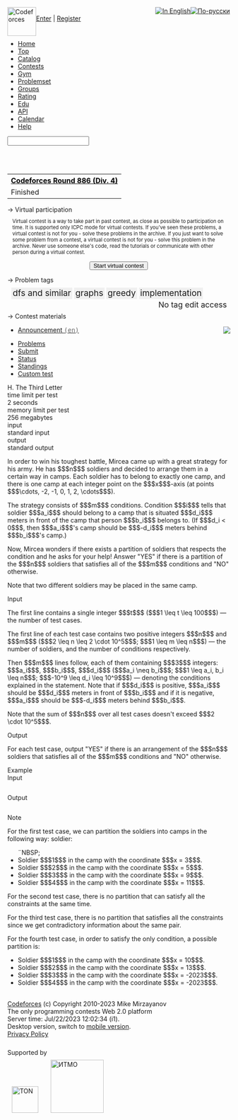 <meta http-equiv="content-type" content="text/html; charset=UTF-8">

<meta name="X-Csrf-Token" content="e693a907ece8a5f3d724691285a3788b">

<meta id="viewport" name="viewport" content="width=device-width, initial-scale=0.01">

<script type="text/javascript" src="//codeforces.org/s/0/js/jquery-1.8.3.js"></script>

<script type="application/javascript"> window.locale = "en"; window.standaloneContest = false; function adjustViewport() { var screenWidthPx = Math.min($(window).width(), window.screen.width); var siteWidthPx = 1100; // min width of site var ratio = Math.min(screenWidthPx / siteWidthPx, 1.0); var viewport = "width=device-width, initial-scale=" + ratio; $('#viewport').attr('content', viewport); var style = $('<style>html * { max-height: 1000000px; }</style>'); $('html > head').append(style); } if ( /Android|webOS|iPhone|iPad|iPod|BlackBerry/i.test(navigator.userAgent) ) { adjustViewport(); } /* Protection against trailing dot in domain. */ let hostLength = window.location.host.length; if (hostLength > 1 && window.location.host[hostLength - 1] === '.') { window.location = window.location.protocol + "//" + window.location.host.substring(0, hostLength - 1); } </script>

<meta http-equiv="pragma" content="no-cache">

<meta http-equiv="expires" content="-1">

<meta http-equiv="profileName" content="i1">

<meta name="google-site-verification" content="OTd2dN5x4nS4OPknPI9JFg36fKxjqY0i1PSfFPv_J90">

<meta property="fb:admins" content="100001352546622">

<meta property="og:image" content="//codeforces.org/s/0/images/codeforces-sponsored-by-ton.png">

<link rel="image_src" href="//codeforces.org/s/0/images/codeforces-sponsored-by-ton.png">

<meta property="og:title" content="Problem - 1850H - Codeforces">

<meta property="og:description" content="">

<meta property="og:site_name" content="Codeforces">

<meta name="cc" content="fdc9fcec7dbb69b7795c83e76ecc31d7cb6e1d20">

<meta name="utc_offset" content="+03:00">

<meta name="verify-reformal" content="f56f99fd7e087fb6ccb48ef2">

<title>Problem - 1850H - Codeforces</title>

<meta name="description" content="Codeforces. Programming competitions and contests, programming community">

<meta name="keywords" content="programming algorithm contest competition informatics olympiads c++ java graphs vkcup">

<meta name="robots" content="index, follow">

<link rel="stylesheet" href="//codeforces.org/s/36481/css/font-awesome.min.css" type="text/css" charset="utf-8">

<link rel="stylesheet" href="//codeforces.org/s/36481/css/line-awesome.min.css" type="text/css" charset="utf-8">

<link href="//fonts.googleapis.com/css?family=PT+Sans+Narrow:400,700&amp;subset=latin,cyrillic" rel="stylesheet" type="text/css">

<link href="//fonts.googleapis.com/css?family=Cuprum&amp;subset=latin,cyrillic" rel="stylesheet" type="text/css">

<link rel="apple-touch-icon" sizes="57x57" href="//codeforces.org/s/0/apple-icon-57x57.png">

<link rel="apple-touch-icon" sizes="60x60" href="//codeforces.org/s/0/apple-icon-60x60.png">

<link rel="apple-touch-icon" sizes="72x72" href="//codeforces.org/s/0/apple-icon-72x72.png">

<link rel="apple-touch-icon" sizes="76x76" href="//codeforces.org/s/0/apple-icon-76x76.png">

<link rel="apple-touch-icon" sizes="114x114" href="//codeforces.org/s/0/apple-icon-114x114.png">

<link rel="apple-touch-icon" sizes="120x120" href="//codeforces.org/s/0/apple-icon-120x120.png">

<link rel="apple-touch-icon" sizes="144x144" href="//codeforces.org/s/0/apple-icon-144x144.png">

<link rel="apple-touch-icon" sizes="152x152" href="//codeforces.org/s/0/apple-icon-152x152.png">

<link rel="apple-touch-icon" sizes="180x180" href="//codeforces.org/s/0/apple-icon-180x180.png">

<link rel="icon" type="image/png" sizes="192x192" href="//codeforces.org/s/0/android-icon-192x192.png">

<link rel="icon" type="image/png" sizes="32x32" href="//codeforces.org/s/0/favicon-32x32.png">

<link rel="icon" type="image/png" sizes="96x96" href="//codeforces.org/s/0/favicon-96x96.png">

<link rel="icon" type="image/png" sizes="16x16" href="//codeforces.org/s/0/favicon-16x16.png">

<link rel="manifest" href="/manifest.json">

<meta name="msapplication-TileColor" content="#ffffff">

<meta name="msapplication-TileImage" content="//codeforces.org/s/0/ms-icon-144x144.png">

<meta name="theme-color" content="#ffffff">

<!--CombineResourcesFilter-->

<link rel="stylesheet" href="//codeforces.org/s/36481/css/prettify.css" type="text/css" charset="utf-8">

<link rel="stylesheet" href="//codeforces.org/s/36481/css/clear.css" type="text/css" charset="utf-8">

<link rel="stylesheet" href="//codeforces.org/s/36481/css/style.css" type="text/css" charset="utf-8">

<link rel="stylesheet" href="//codeforces.org/s/36481/css/ttypography.css" type="text/css" charset="utf-8">

<link rel="stylesheet" href="//codeforces.org/s/36481/css/problem-statement.css" type="text/css" charset="utf-8">

<link rel="stylesheet" href="//codeforces.org/s/36481/css/second-level-menu.css" type="text/css" charset="utf-8">

<link rel="stylesheet" href="//codeforces.org/s/36481/css/roundbox.css" type="text/css" charset="utf-8">

<link rel="stylesheet" href="//codeforces.org/s/36481/css/datatable.css" type="text/css" charset="utf-8">

<link rel="stylesheet" href="//codeforces.org/s/36481/css/table-form.css" type="text/css" charset="utf-8">

<link rel="stylesheet" href="//codeforces.org/s/36481/css/topic.css" type="text/css" charset="utf-8">

<link rel="stylesheet" href="//codeforces.org/s/36481/css/jquery.jgrowl.css" type="text/css" charset="utf-8">

<link rel="stylesheet" href="//codeforces.org/s/36481/css/facebox.css" type="text/css" charset="utf-8">

<link rel="stylesheet" href="//codeforces.org/s/36481/css/jquery.wysiwyg.css" type="text/css" charset="utf-8">

<link rel="stylesheet" href="//codeforces.org/s/36481/css/jquery.autocomplete.css" type="text/css" charset="utf-8">

<link rel="stylesheet" href="//codeforces.org/s/36481/css/codeforces.datepick.css" type="text/css" charset="utf-8">

<link rel="stylesheet" href="//codeforces.org/s/36481/css/colorbox.css" type="text/css" charset="utf-8">

<link rel="stylesheet" href="//codeforces.org/s/36481/css/jquery.drafts.css" type="text/css" charset="utf-8">

<link rel="stylesheet" href="//codeforces.org/s/36481/css/community.css" type="text/css" charset="utf-8">

<link rel="stylesheet" href="//codeforces.org/s/36481/css/sidebar-menu.css" type="text/css" charset="utf-8">

<!-- MathJax -->

<script type="text/x-mathjax-config"> MathJax.Hub.Config({ tex2jax: {inlineMath: [['$$$','$$$']], displayMath: [['$$$$$$','$$$$$$']]} }); MathJax.Hub.Register.StartupHook("End", function () { Codeforces.runMathJaxListeners(); }); </script>

<script type="text/javascript" async="" src="https://cdn-mathjax.codeforces.com/MathJax.js?config=TeX-AMS_HTML-full"></script>

<!-- /MathJax -->

<script type="text/javascript" src="//codeforces.org/s/36481/js/prettify/prettify.js"></script>

<script type="text/javascript" src="//codeforces.org/s/36481/js/moment-with-locales.min.js"></script>

<script type="text/javascript" src="//codeforces.org/s/36481/js/pushstream.js"></script>

<script type="text/javascript" src="//codeforces.org/s/36481/js/jquery.easing.min.js"></script>

<script type="text/javascript" src="//codeforces.org/s/36481/js/jquery.lavalamp.min.js"></script>

<script type="text/javascript" src="//codeforces.org/s/36481/js/jquery.jgrowl.js"></script>

<script type="text/javascript" src="//codeforces.org/s/36481/js/jquery.swipe.js"></script>

<script type="text/javascript" src="//codeforces.org/s/36481/js/jquery.hotkeys.js"></script>

<script type="text/javascript" src="//codeforces.org/s/36481/js/facebox.js"></script>

<script type="text/javascript" src="//codeforces.org/s/36481/js/jquery.wysiwyg.js"></script>

<script type="text/javascript" src="//codeforces.org/s/36481/js/controls/wysiwyg.colorpicker.js"></script>

<script type="text/javascript" src="//codeforces.org/s/36481/js/controls/wysiwyg.table.js"></script>

<script type="text/javascript" src="//codeforces.org/s/36481/js/controls/wysiwyg.image.js"></script>

<script type="text/javascript" src="//codeforces.org/s/36481/js/controls/wysiwyg.link.js"></script>

<script type="text/javascript" src="//codeforces.org/s/36481/js/jquery.autocomplete.js"></script>

<script type="text/javascript" src="//codeforces.org/s/36481/js/jquery.datepick.js"></script>

<script type="text/javascript" src="//codeforces.org/s/36481/js/jquery.ie6blocker.js"></script>

<script type="text/javascript" src="//codeforces.org/s/36481/js/jquery.colorbox-min.js"></script>

<script type="text/javascript" src="//codeforces.org/s/36481/js/jquery.ba-bbq.js"></script>

<script type="text/javascript" src="//codeforces.org/s/36481/js/jquery.drafts.js"></script>

<script type="text/javascript" src="//codeforces.org/s/36481/js/clipboard.min.js"></script>

<script type="text/javascript" src="//codeforces.org/s/36481/js/autosize.min.js"></script>

<script type="text/javascript" src="//codeforces.org/s/36481/js/sjcl.js"></script>

<script type="text/javascript" src="/scripts/c957e5c99a6edb15411901586c0890ee/en/codeforces-options.js"></script>

<script type="text/javascript" src="//codeforces.org/s/36481/js/codeforces.js?v=20160131"></script>

<script type="text/javascript" src="//codeforces.org/s/36481/js/EventCatcher.js?v=20160131"></script>

<script type="text/javascript" src="//codeforces.org/s/36481/js/preparedVerdictFormats-en.js"></script>

<script type="text/javascript" src="//codeforces.org/s/36481/js/confetti.min.js"></script>

<!--/CombineResourcesFilter-->

<link rel="stylesheet" href="//codeforces.org/s/36481/markitup/skins/markitup/style.css" type="text/css" charset="utf-8">

<link rel="stylesheet" href="//codeforces.org/s/36481/markitup/sets/markdown/style.css" type="text/css" charset="utf-8">

<script type="text/javascript" src="//codeforces.org/s/36481/markitup/jquery.markitup.js"></script>

<script type="text/javascript" src="//codeforces.org/s/36481/markitup/sets/markdown/set.js"></script>

<!--[if IE]>
    <style>
        #sidebar {
            padding-left: 1em;
            margin: 1em 1em 1em 0;
        }
    </style>
    <![endif]-->

<span style="display:none;" class="csrf-token" data-csrf="e693a907ece8a5f3d724691285a3788b"></span>

<!-- .notificationTextCleaner used in Codeforces.showAnnouncements() -->

<div class="notificationTextCleaner" style="font-size: 0"></div>

<div class="button-up" style="display: none; opacity: 0.7; width: 50px; height:100%; position: fixed; left: 0; top: 0; cursor: pointer; text-align: center; line-height: 35px; color: #d3dbe4; font-weight: bold; font-size: 3.0rem;"><i class="icon-circle-arrow-up"></i></div>

<div class="verdictPrototypeDiv" style="display: none;"></div>

<!-- Codeforces JavaScripts. -->

<script type="text/javascript"> String.prototype.hashCode = function() { var hash = 0, i, chr; if (this.length === 0) return hash; for (i = 0; i < this.length; i++) { chr = this.charCodeAt(i); hash = ((hash << 5) - hash) + chr; hash |= 0; // Convert to 32bit integer } return hash; }; var queryMobile = Codeforces.queryString.mobile; if (queryMobile === "true" || queryMobile === "false") { Codeforces.putToStorage("useMobile", queryMobile === "true"); } else { var useMobile = Codeforces.getFromStorage("useMobile"); if (useMobile === true || useMobile === false) { if (useMobile != false) { Codeforces.redirect(Codeforces.updateUrlParameter(document.location.href, "mobile", useMobile)); } } } </script>

<script type="text/javascript"> if (window.parent.frames.length > 0) { window.stop(); } </script>

<script type="text/javascript"> $(document).ready(function () { (function () { jQuery.expr[':'].containsCI = function(elem, index, match) { return !match || !match.length || match.length < 4 || !match[3] || ( elem.textContent || elem.innerText || jQuery(elem).text() || '' ).toLowerCase().indexOf(match[3].toLowerCase()) >= 0; } }(jQuery)); $.ajaxPrefilter(function(options, originalOptions, xhr) { var csrf = Codeforces.getCsrfToken(); if (csrf) { var data = originalOptions.data; if (originalOptions.data !== undefined) { if (Object.prototype.toString.call(originalOptions.data) === '[object String]') { data = $.deparam(originalOptions.data); } } else { data = {}; } options.data = $.param($.extend(data, { csrf_token: csrf })); } }); window.getCodeforcesServerTime = function(callback) { $.post("/data/time", {}, callback, "json"); } window.updateTypography = function () { $("div.ttypography code").addClass("tt"); $("div.ttypography pre>code").addClass("prettyprint").removeClass("tt"); $("div.ttypography table").addClass("bordertable"); prettyPrint(); } $.ajaxSetup({ scriptCharset: "utf-8" ,contentType: "application/x-www-form-urlencoded; charset=UTF-8", headers: { 'X-Csrf-Token': Codeforces.getCsrfToken() }}); window.updateTypography(); Codeforces.signForms(); setTimeout(function() { $(".second-level-menu-list").lavaLamp({ fx: "backout", speed: 700 }); }, 100); Codeforces.countdown(); $("a[rel='photobox']").colorbox(); function showAnnouncements(json) { //info("j=" + JSON.stringify(json)); if (json.t != "a") { return; } setTimeout(function() { Codeforces.showAnnouncements(json.d, "en"); }, Math.random() * 500); } function showEventCatcherUserMessage(json) { if (json.t == "s") { var points = json.d[5]; var passedTestCount = json.d[7]; var judgedTestCount = json.d[8]; var verdict = preparedVerdictFormats[json.d[12]]; var verdictPrototypeDiv = $(".verdictPrototypeDiv"); verdictPrototypeDiv.html(verdict); if (judgedTestCount != null && judgedTestCount != undefined) { verdictPrototypeDiv.find(".verdict-format-judged").text(judgedTestCount); } if (passedTestCount != null && passedTestCount != undefined) { verdictPrototypeDiv.find(".verdict-format-passed").text(passedTestCount); } if (points != null && points != undefined) { verdictPrototypeDiv.find(".verdict-format-points").text(points); } Codeforces.showMessage(verdictPrototypeDiv.text()); } } $(".clickable-title").each(function() { var title = $(this).attr("data-title"); if (title) { var tmp = document.createElement("DIV"); tmp.innerHTML = title; $(this).attr("title", tmp.textContent || tmp.innerText || ""); } }); $(".clickable-title").click(function() { var title = $(this).attr("data-title"); if (title) { Codeforces.alert(title); } else { Codeforces.alert($(this).attr("title")); } }).css("position", "relative").css("bottom", "3px"); Codeforces.showDelayedMessage(); Codeforces.reformatTimes(); //Codeforces.initializePubSub(); if (window.codeforcesOptions.subscribeServerUrl) { window.eventCatcher = new EventCatcher( window.codeforcesOptions.subscribeServerUrl, [ Codeforces.getGlobalChannel(), Codeforces.getUserChannel(), Codeforces.getUserShowMessageChannel(), Codeforces.getContestChannel(), Codeforces.getParticipantChannel(), Codeforces.getTalkChannel() ] ); if (Codeforces.getParticipantChannel()) { window.eventCatcher.subscribe(Codeforces.getParticipantChannel(), function(json) { showAnnouncements(json); }); } if (Codeforces.getContestChannel()) { window.eventCatcher.subscribe(Codeforces.getContestChannel(), function(json) { showAnnouncements(json); }); } if (Codeforces.getGlobalChannel()) { window.eventCatcher.subscribe(Codeforces.getGlobalChannel(), function(json) { showAnnouncements(json); }); } if (Codeforces.getUserChannel()) { window.eventCatcher.subscribe(Codeforces.getUserChannel(), function(json) { showAnnouncements(json); }); } if (Codeforces.getUserShowMessageChannel()) { window.eventCatcher.subscribe(Codeforces.getUserShowMessageChannel(), function(json) { showEventCatcherUserMessage(json); }); } } Codeforces.setupContestTimes("/data/contests"); Codeforces.setupSpoilers(); Codeforces.setupTutorials("/data/problemTutorial"); }); </script>

<script type="text/javascript"> var _gaq = _gaq || []; _gaq.push(['_setAccount', 'UA-743380-5']); _gaq.push(['_trackPageview']); (function () { var ga = document.createElement('script'); ga.type = 'text/javascript'; ga.async = true; ga.src = (document.location.protocol == 'https:' ? 'https://ssl' : 'http://www') + '.google-analytics.com/ga.js'; var s = document.getElementsByTagName('script')[0]; s.parentNode.insertBefore(ga, s); })(); </script>

<div id="body"><div class="side-bell" style="visibility: hidden; display: none; opacity: 0.7; width: 40px; position: fixed; right: 0; top: 0; cursor: pointer; text-align: center; line-height: 35px; color: #d3dbe4; font-weight: bold; font-size: 1.5rem;"><span class="icon-stack" style="width: 100%;"><i class="icon-circle icon-stack-base"></i><i class="icon-bell-alt icon-light"></i></span><br><span class="side-bell__count" style="position: relative; top: -10px;"></span></div><div id="header" style="position: relative;"><div style="float:left; max-height: 60px;"><a href="/"><img height="65" style="height: 65px;" alt="Codeforces" title="Codeforces" src="//codeforces.org/s/49634/images/codeforces-sponsored-by-ton.png"></a></div><div class="lang-chooser"><div style="text-align: right;"><a href="?locale=en"><img src="//codeforces.org/s/49634/images/flags/24/gb.png" title="In English" alt="In English"></a><a href="?locale=ru"><img src="//codeforces.org/s/49634/images/flags/24/ru.png" title="По-русски" alt="По-русски"></a></div><div><a href="/enter?back=%2Fproblemset%2Fproblem%2F1850%2FH">Enter</a> | <a href="/register">Register</a></div></div><br style="clear: both;"></div><div class="roundbox menu-box borderTopRound borderBottomRound" style=""><div class="menu-list-container"><ul class="menu-list main-menu-list"><li class=""><a href="/">Home</a></li><li class=""><a href="/top">Top</a></li><li class=""><a href="/catalog">Catalog</a></li><li class=""><a href="/contests">Contests</a></li><li class=""><a href="/gyms">Gym</a></li><li class="current"><a href="/problemset">Problemset</a></li><li class=""><a href="/groups">Groups</a></li><li class=""><a href="/ratings">Rating</a></li><li class=""><a href="/edu/courses"><span class="edu-menu-item">Edu</span></a></li><li class=""><a href="/apiHelp">API</a></li><li class=""><a href="/calendar">Calendar</a></li><li class=""><a href="/help">Help</a></li></ul><form method="post" action="/search"><input type="hidden" name="csrf_token" value="e693a907ece8a5f3d724691285a3788b"><input class="search" name="query" data-isplaceholder="true" value=""></form><br style="clear: both;"></div></div><script type="text/javascript"> $(document).ready(function () { $("input.search").focus(function () { if ($(this).attr("data-isPlaceholder") === "true") { $(this).val(""); $(this).removeAttr("data-isPlaceholder"); } }); }); </script><br style="height: 3em; clear: both;"><div style="position: relative;"><div id="sidebar"><div class="roundbox sidebox borderTopRound " style=""><table class="rtable "><tbody><tr><th class="left" style="width:100%;"><a style="color: black" href="/contest/1850">Codeforces Round 886 (Div. 4)</a></th></tr><tr><td class="left bottom" colspan="1"><span class="contest-state-phase">Finished</span></td></tr></tbody></table></div><div class="roundbox sidebox ContestVirtualFrame borderTopRound " style=""><div class="caption titled">→ Virtual participation <i class="sidebar-caption-icon las la-angle-down"></i><div class="top-links"></div></div><div style=" " data-page-url="/data/sidebarFrames"><div style="margin:1em;font-size:0.8em;"> Virtual contest is a way to take part in past contest, as close as possible to participation on time. It is supported only ICPC mode for virtual contests. If you've seen these problems, a virtual contest is not for you - solve these problems in the archive. If you just want to solve some problem from a contest, a virtual contest is not for you - solve this problem in the archive. Never use someone else's code, read the tutorials or communicate with other person during a virtual contest. </div><div style="text-align:center;margin:1em;"><form action="/contest/1850/virtual" method="get"><input type="submit" name="submit" value="Start virtual contest" style="padding:0 0.5em;"></form></div></div><script> $(function () { $(".ContestVirtualFrame .sidebar-caption-icon").click(function() { $(this).toggleClass("la-angle-down la-angle-right"); const $target = $(this).parent().next(); $target.toggle(); const dataPageUrl = $target.attr("data-page-url"); const collapsed = $(this).hasClass("la-angle-right"); const params = { action: "setCollapsed", sidebarFrameSimpleClassName: "ContestVirtualFrame", collapsed }; $.each($target[0].attributes, function(i, a) { const name = a.name; if (name.startsWith("data-extra-key-")) { const key = a.value; const keyIndex = parseInt(name.substring("data-extra-key-".length)); const value = $target.attr("data-extra-value-" + keyIndex); params[key] = value; } }); $.post(dataPageUrl, params, function (result) { if (result["success"] !== "true") { Codeforces.showMessage("Failed to save collapsed state."); } }, "json"); return false; }); }) </script></div><div class="roundbox sidebox borderTopRound " style=""><div class="caption titled">→ Problem tags <div class="top-links"></div></div><div style="padding: 0.5em;"><div class="roundbox  borderTopRound borderBottomRound" style="margin:2px; padding:0 3px 2px 3px; background-color:#f0f0f0;float:left;"><span class="tag-box" style="font-size:1.2rem;" title="Dfs and similar"> dfs and similar </span></div><div class="roundbox  borderTopRound borderBottomRound" style="margin:2px; padding:0 3px 2px 3px; background-color:#f0f0f0;float:left;"><span class="tag-box" style="font-size:1.2rem;" title="Graphs"> graphs </span></div><div class="roundbox  borderTopRound borderBottomRound" style="margin:2px; padding:0 3px 2px 3px; background-color:#f0f0f0;float:left;"><span class="tag-box" style="font-size:1.2rem;" title="Greedy algorithms"> greedy </span></div><div class="roundbox  borderTopRound borderBottomRound" style="margin:2px; padding:0 3px 2px 3px; background-color:#f0f0f0;float:left;"><span class="tag-box" style="font-size:1.2rem;" title="Implementation problems, programming technics, simulation"> implementation </span></div><div style="clear:both;text-align:right;font-size:1.1rem;"><span title="Please login into the Codeforces" class="notice">No tag edit access</span></div></div></div><form id="addTagForm" action="/data/problemTags" method="post" style="display:none;"><input type="hidden" name="csrf_token" value="e693a907ece8a5f3d724691285a3788b"><input name="action" type="hidden" value="addTag"><input name="problemId" type="hidden" value="2083774"><input name="tagName" type="hidden" value=""></form><form id="removeTagForm" action="/data/problemTags" method="post" style="display:none;"><input type="hidden" name="csrf_token" value="e693a907ece8a5f3d724691285a3788b"><input name="action" type="hidden" value="removeTag"><input name="problemId" type="hidden" value="2083774"><input name="tagName" type="hidden" value=""></form><script type="text/javascript"> $(".tag-box img").click(function () { var tagName = $(this).attr("value"); Codeforces.confirm("Are you sure you want to remove this tag?", function () { $("#removeTagForm input[name=tagName]").val(tagName); $("#removeTagForm").submit(); }, function () { }, "Yes", "No"); }); $("#addTagLink").click(function () { $(this).hide(); $("#addTagLabel").show(); return false; }); $("#addTagSelect").change(function () { var tagName = $(this).val(); if (tagName === "") { $("#addTagLabel").hide(); $("#addTagLink").show(); } else { $("#addTagForm input[name=tagName]").val(tagName); $("#addTagForm").submit(); } }); </script><style type="text/css"> #new-resource-form tr td { padding-top: 0.5em; } #new-resource-form input:not([type="submit"]) { font-size: 0.8em; } #new-resource-form select { font-size: 0.8em; } .new-resource-error { font-size: 0.8em; } .resource-locale { color: #666; font-family: Consolas, "Andale Mono WT", "Andale Mono", "Lucida Console", "Lucida Sans Typewriter", "DejaVu Sans Mono", "Bitstream Vera Sans Mono", "Liberation Mono", "Nimbus Mono L", Monaco, "Courier New", Courier, monospace; } </style><div class="roundbox sidebox sidebar-menu borderTopRound " style=""><div class="caption titled">→ Contest materials <div class="top-links"></div></div><ul><li><span><a href="/blog/entry/118431" title="Codeforces Round 886 (Div. 4)" target="_blank">Announcement <span class="resource-locale">(en)</span></a></span><span style="float: right;"><img class="delete-resource-link" resourceids="21079" resourcename="Codeforces Round 886 (Div. 4)" resourcemanual="true" src="//codeforces.org/s/49634/images/icons/close-10x10.png" style="position: relative;bottom: -1px;left: 1px;cursor: pointer;"></span><div style="clear: both;"></div></li></ul></div></div><div id="pageContent" class="content-with-sidebar"><div class="second-level-menu"><ul class="second-level-menu-list"><li class="current selectedLava"><a href="/problemset">Problems</a></li><li><a href="/problemset/submit">Submit</a></li><li><a href="/problemset/status">Status</a></li><li><a href="/problemset/standings">Standings</a></li><li><a href="/problemset/customtest">Custom test</a></li></ul></div><style> #facebox .content:has(.diff-popup) { width: 90vw; max-width: 120rem !important; } .testCaseMarker { position: absolute; font-weight: bold; font-size: 1rem; } .diff-popup { width: 90vw; max-width: 120rem !important; display: none; overflow: auto; } .input-output-copier { font-size: 1.2rem; float: right; color: #888 !important; cursor: pointer; border: 1px solid rgb(185, 185, 185); padding: 3px; margin: 1px; line-height: 1.1rem; text-transform: none; } .input-output-copier:hover { background-color: #def; } .test-explanation textarea { width: 100%; height: 1.5em; } .pending-submission-message { color: darkorange !important; } </style><script> const OPENING_SPACE = String.fromCharCode(1001); const CLOSING_SPACE = String.fromCharCode(1002); const nodeToText = function (node, pre) { let result = []; if (node.tagName === "SCRIPT" || node.tagName === "math" || (node.classList && node.classList.contains("input-output-copier"))) return []; if (node.tagName === "NOBR") { result.push(OPENING_SPACE); } if (node.nodeType === Node.TEXT_NODE) { let s = node.textContent; if (!pre) { s = s.replace(/\s+/g, " "); } if (s.length > 0) { result.push(s); } } if (pre && node.tagName === "BR") { result.push("\n"); } node.childNodes.forEach(function (child) { result.push(nodeToText(child, node.tagName === "PRE").join("")); }); if (node.tagName === "DIV" || node.tagName === "P" || node.tagName === "PRE" || node.tagName === "UL" || node.tagName === "LI" ) { result.push("\n"); } if (node.tagName === "NOBR") { result.push(CLOSING_SPACE); } return result; } const isSpecial = function (c) { return c === ',' || c === '.' || c === ';' || c === ')' || c === ' '; } const convertStatementToText = function(statmentNode) { const text = nodeToText(statmentNode, false).join("").replace(/ +/g, " ").replace(/\n\n+/g, "\n\n"); let result = []; for (let i = 0; i < text.length; i++) { const c = text.charAt(i); if (c === OPENING_SPACE) { if (!((i > 0 && text.charAt(i - 1) === '(') || (result.length > 0 && result[result.length - 1] === ' '))) { result.push('+'); } } else if (c === CLOSING_SPACE) { if (!(i + 1 < text.length && isSpecial(text.charAt(i + 1)))) { result.push('-'); } } else { result.push(c); } } return result.join("").split("\n").map(value => value.trim()).join("\n"); }; </script><div class="diff-popup"></div><div class="problemindexholder" problemindex="H" data-uuid="ps_5aaab802536a92918df89dfc81448c450f2c8bfc"><div style="display: none; margin:1em 0;text-align: center; position: relative;" class="alert alert-info diff-notifier"><div>The problem statement has recently been changed. <a class="view-changes" href="#">View the changes.</a></div><span class="diff-notifier-close" style="position: absolute; top: 0.2em; right: 0.3em; cursor: pointer; font-size: 1.4em;">×</span></div><div class="ttypography"><div class="problem-statement"><div class="header"><div class="title">H. The Third Letter</div><div class="time-limit"><div class="property-title">time limit per test</div>2 seconds</div><div class="memory-limit"><div class="property-title">memory limit per test</div>256 megabytes</div><div class="input-file"><div class="property-title">input</div>standard input</div><div class="output-file"><div class="property-title">output</div>standard output</div></div><div><p>In order to win his toughest battle, Mircea came up with a great strategy for his army. He has $$$n$$$ soldiers and decided to arrange them in a certain way in camps. Each soldier has to belong to exactly one camp, and there is one camp at each integer point on the $$$x$$$-axis (at points $$$\cdots, -2, -1, 0, 1, 2, \cdots$$$).</p><p>The strategy consists of $$$m$$$ conditions. Condition $$$i$$$ tells that soldier $$$a_i$$$ should belong to a camp that is situated $$$d_i$$$ meters in front of the camp that person $$$b_i$$$ belongs to. (If $$$d_i &lt; 0$$$, then $$$a_i$$$'s camp should be $$$-d_i$$$ meters behind $$$b_i$$$'s camp.)</p><p>Now, Mircea wonders if there exists a partition of soldiers that respects the condition and he asks for your help! Answer "<span class="tex-font-style-tt">YES</span>" if there is a partition of the $$$n$$$ soldiers that satisfies <span class="tex-font-style-bf">all</span> of the $$$m$$$ conditions and "<span class="tex-font-style-tt">NO</span>" otherwise.</p><p>Note that two different soldiers <span class="tex-font-style-bf">may</span> be placed in the same camp.</p></div><div class="input-specification"><div class="section-title">Input</div><p>The first line contains a single integer $$$t$$$ ($$$1 \leq t \leq 100$$$) — the number of test cases.</p><p>The first line of each test case contains two positive integers $$$n$$$ and $$$m$$$ ($$$2 \leq n \leq 2 \cdot 10^5$$$; $$$1 \leq m \leq n$$$) — the number of soldiers, and the number of conditions respectively.</p><p>Then $$$m$$$ lines follow, each of them containing $$$3$$$ integers: $$$a_i$$$, $$$b_i$$$, $$$d_i$$$ ($$$a_i \neq b_i$$$; $$$1 \leq a_i, b_i \leq n$$$; $$$-10^9 \leq d_i \leq 10^9$$$) — denoting the conditions explained in the statement. Note that if $$$d_i$$$ is positive, $$$a_i$$$ should be $$$d_i$$$ meters in front of $$$b_i$$$ and if it is negative, $$$a_i$$$ should be $$$-d_i$$$ meters behind $$$b_i$$$.</p><p>Note that the sum of $$$n$$$ over all test cases doesn't exceed $$$2 \cdot 10^5$$$.</p></div><div class="output-specification"><div class="section-title">Output</div><p>For each test case, output "<span class="tex-font-style-tt">YES</span>" if there is an arrangement of the $$$n$$$ soldiers that satisfies <span class="tex-font-style-bf">all</span> of the $$$m$$$ conditions and "<span class="tex-font-style-tt">NO</span>" otherwise.</p></div><div class="sample-tests"><div class="section-title">Example</div><div class="sample-test"><div class="input"><div class="title">Input</div><pre prenum="0"></pre></div><div class="output"><div class="title">Output</div><pre prenum="1"></pre></div></div></div><div class="note"><div class="section-title">Note</div><p>For the first test case, we can partition the soldiers into camps in the following way: soldier:</p><ul>¨NBSP;<li> Soldier $$$1$$$ in the camp with the coordinate $$$x = 3$$$. </li><li> Soldier $$$2$$$ in the camp with the coordinate $$$x = 5$$$. </li><li> Soldier $$$3$$$ in the camp with the coordinate $$$x = 9$$$. </li><li> Soldier $$$4$$$ in the camp with the coordinate $$$x = 11$$$. </li></ul><p>For the second test case, there is no partition that can satisfy all the constraints at the same time.</p><p>For the third test case, there is no partition that satisfies all the constraints since we get contradictory information about the same pair.</p><p>For the fourth test case, in order to satisfy the only condition, a possible partition is:</p><ul><li> Soldier $$$1$$$ in the camp with the coordinate $$$x = 10$$$. </li><li> Soldier $$$2$$$ in the camp with the coordinate $$$x = 13$$$. </li><li> Soldier $$$3$$$ in the camp with the coordinate $$$x = -2023$$$. </li><li> Soldier $$$4$$$ in the camp with the coordinate $$$x = -2023$$$. </li></ul></div></div><p></p></div></div><script> $(function () { Codeforces.addMathJaxListener(function () { let $problem = $("div[problemindex=H]"); let uuid = $problem.attr("data-uuid"); let statementText = convertStatementToText($problem.find(".ttypography").get(0)); let previousStatementText = Codeforces.getFromStorage(uuid); if (previousStatementText) { if (previousStatementText !== statementText) { $problem.find(".diff-notifier").show(); $problem.find(".diff-notifier-close").click(function() { Codeforces.putToStorageTtl(uuid, statementText, 6 * 60 * 60); $problem.find(".diff-notifier").hide(); }); $problem.find("a.view-changes").click(function() { $.post("/data/diff", {action: "getDiff", a: previousStatementText, b: statementText}, function (result) { if (result["success"] === "true") { Codeforces.facebox(".diff-popup", "//codeforces.org/s/49634"); $("#facebox .diff-popup").html(result["diff"]); } }, "json"); }); } } else { Codeforces.putToStorageTtl(uuid, statementText, 6 * 60 * 60); } }); }); </script><script type="text/javascript"> $(document).ready(function () { window.changedTests = new Set(); function endsWith(string, suffix) { return string.indexOf(suffix, string.length - suffix.length) !== -1; } const inputFileDiv = $("div.input-file"); const inputFile = inputFileDiv.text(); const outputFileDiv = $("div.output-file"); const outputFile = outputFileDiv.text(); if (!endsWith(inputFile, "standard input") && !endsWith(inputFile, "standard input")) { inputFileDiv.attr("style", "font-weight: bold"); } if (!endsWith(outputFile, "standard output") && !endsWith(outputFile, "standard output")) { outputFileDiv.attr("style", "font-weight: bold"); } const titleDiv = $("div.header div.title"); String.prototype.replaceAll = function (search, replace) { return this.split(search).join(replace); }; $(".sample-test .title").each(function () { const preId = ("id" + Math.random()).replaceAll(".", "0"); const cpyId = ("id" + Math.random()).replaceAll(".", "0"); $(this).parent().find("pre").attr("id", preId); const $copy = $("<div title='Copy' data-clipboard-target='#" + preId + "' id='" + cpyId + "' class='input-output-copier'>Copy</div>"); $(this).append($copy); const clipboard = new Clipboard('#' + cpyId, { text: function (trigger) { const pre = document.querySelector('#' + preId); const lines = pre.querySelectorAll(".test-example-line"); return Codeforces.filterClipboardText(pre.innerText, lines.length); } }); const isInput = $(this).parent().hasClass("input"); clipboard.on('success', function (e) { if (isInput) { Codeforces.showMessage("The example input has been copied into the clipboard"); } else { Codeforces.showMessage("The example output has been copied into the clipboard"); } e.clearSelection(); }); }); $(".test-form-item input").change(function () { addPendingSubmissionMessage($($(this).closest("form")), "You changed the answer, do not forget to submit it if you want to save the changes"); const index = $(this).closest(".problemindexholder").attr("problemindex"); let test = ""; $(this).closest("form input").each(function () { const test_ = $(this).attr("name"); if (test_ && test_.substring(0, 4) === "test") { test = test_; } }); if (index.length > 0 && test.length > 0) { const indexTest = index + "::" + test; window.changedTests.add(indexTest); } }); $(window).on('beforeunload', function () { if (window.changedTests.size > 0) { return 'Dialog text here'; } }); autosize($('.test-explanation textarea')); $(".test-example-line").hover(function() { $(this).attr("class").split(" ").forEach((clazz) => { if (clazz.substr(0, "test-example-line-".length) === "test-example-line-") { let end = clazz.substr("test-example-line-".length); if (end !== "even" && end !== "odd" && end !== "0") { let top = 1E20; let left = 1E20; let problem = $(this).closest(".problemindexholder"); $(this).closest(".input").find("." + clazz).css("background-color", "#FFFDE7").each(function() { top = Math.min(top, $(this).offset().top); left = Math.min(left, $(this).offset().left); }); let testCaseMarker = problem.find(".testCaseMarker_" + end); if (testCaseMarker.length === 0) { const html = "<div class=\"testCaseMarker testCaseMarker_" + end + " notice\"></div>"; problem.append($(html)); testCaseMarker = problem.find(".testCaseMarker_" + end); } if (testCaseMarker) { testCaseMarker.show() .offset({top, left: left - 20}) .text(end); } } } }); }, function() { $(this).attr("class").split(" ").forEach((clazz) => { if (clazz.substr(0, "test-example-line-".length) === "test-example-line-") { let end = clazz.substr("test-example-line-".length); if (end !== "even" && end !== "odd" && end !== "0") { $("." + clazz).css("background-color", ""); $(this).closest(".problemindexholder").find(".testCaseMarker_" + end).hide(); } } }); }); }); </script></div></div><br style="clear: both;"><div id="footer"><div><a href="https://codeforces.com/">Codeforces</a> (c) Copyright 2010-2023 Mike Mirzayanov</div><div>The only programming contests Web 2.0 platform</div><div>Server time: <span class="format-timewithseconds" data-locale="en">Jul/22/2023 12:02:34</span> (i1).</div><div>Desktop version, switch to <a rel="nofollow" class="switchToMobile" href="?mobile=true">mobile version</a>.</div><div class="smaller"><a href="/privacy">Privacy Policy</a></div><div style="margin-top: 25px;"> Supported by </div><div style="margin-top: 8px; padding-bottom: 20px; position: relative; left: 10px;"><a href="https://ton.org/"><img style="margin-right: 2em; width: 60px;" src="//codeforces.org/s/36481/images/ton-100x100.png" alt="TON" title="TON"></a><a href="http://ifmo.ru/en/"><img style="width: 120px;" src="//codeforces.org/s/36481/images/itmo_small_en-logo.png" alt="ИТМО" title="ИТМО"></a></div></div><script type="text/javascript"> $(function() { $(".switchToMobile").click(function() { Codeforces.redirect(Codeforces.updateUrlParameter(document.location.href, "mobile", "true")); return false; }); $(".switchToDesktop").click(function() { Codeforces.redirect(Codeforces.updateUrlParameter(document.location.href, "mobile", "false")); return false; }); }); </script><script type="text/javascript"> $(document).ready(function () { if ($(window).width() < 1600) { $('.button-up').css('width', '30px').css('line-height', '30px').css('font-size', '20px'); } if ($(window).width() >= 1200) { $ (window).scroll (function () { if ($ (this).scrollTop () > 100) { $ ('.button-up').fadeIn(); } else { $ ('.button-up').fadeOut(); } }); $('.button-up').click(function () { $('body,html').animate({ scrollTop: 0 }, 500); return false; }); $('.button-up').hover(function () { $(this).animate({ 'opacity':'1' }).css({'background-color':'#e7ebf0','color':'#6a86a4'}); }, function () { $(this).animate({ 'opacity':'0.7' }).css({'background':'none','color':'#d3dbe4'});; }); } Codeforces.focusOnError(); }); </script><div class="userListsFacebox" style="display:none;"><div style="padding: 0.5em; width: 600px; max-height: 200px; overflow-y: auto"><div class="datatable" style="background-color: #E1E1E1; padding-bottom: 3px;"><div class="lt"></div><div class="rt"></div><div class="lb"></div><div class="rb"></div><div style="padding: 4px 0 0 6px;font-size:1.4rem;position:relative;"> User lists <div style="position:absolute;right:0.25em;top:0.35em;"><span style="padding:0;position:relative;bottom:2px;" class="rowCount"></span><img class="closed" src="//codeforces.org/s/36481/images/icons/control.png"><span class="filter" style="display:none;"><img class="opened" src="//codeforces.org/s/36481/images/icons/control-270.png"><input style="padding:0 0 0 20px;position:relative;bottom:2px;border:1px solid #aaa;height:17px;font-size:1.3rem;"></span></div></div><div style="background-color: white;margin:0.3em 3px 0 3px;position:relative;"><div class="ilt"></div><div class="irt"></div><table class=""><thead><tr><th>Name</th></tr></thead><tbody></tbody></table></div></div><script type="text/javascript"> $(document).ready(function () { // Create new ':containsIgnoreCase' selector for search jQuery.expr[':'].containsIgnoreCase = function(a, i, m) { return jQuery(a).text().toUpperCase() .indexOf(m[3].toUpperCase()) >= 0; }; if (window.updateDatatableFilter == undefined) { window.updateDatatableFilter = function(i) { var parent = $(i).parent().parent().parent().parent(); $("tr.no-items", parent).remove(); $("tr", parent).hide().removeClass('visible'); var text = $(i).val(); if (text) { $("tr" + ":containsIgnoreCase('" + text + "')", parent).show().addClass('visible'); } else { parent.find(".rowCount").text(""); $("tr", parent).show().addClass('visible'); } var found = false; var visibleRowCount = 0; $("tr", parent).each(function () { if (!found) { if ($(this).find("th").size() > 0) { $(this).show().addClass('visible'); found = true; } } if ($(this).hasClass('visible')) { visibleRowCount++; } }); if (text) { parent.find(".rowCount").text("Matches: " + (visibleRowCount - (found ? 1 : 0))); } if (visibleRowCount == (found ? 1 : 0)) { $("<tr class='no-items visible'><td style=\"text-align:left;\"colspan=\"32\">No items<\/td><\/tr>").appendTo($(parent).find('table')); } $(parent).find("tr td").removeClass("dark"); $(parent).find("tr.visible:odd td").addClass("dark"); } $(".datatable .closed").click(function () { var parent = $(this).parent(); $(this).hide(); $(".filter", parent).fadeIn(function () { $("input", parent).val("").focus().css("border", "1px solid #aaa"); }); }); $(".datatable .opened").click(function () { var parent = $(this).parent().parent(); $(".filter", parent).fadeOut(function () { $(".closed", parent).show(); $("input", parent).val("").each(function () { window.updateDatatableFilter(this); }); }); }); $(".datatable .filter input").keyup(function(e) { window.updateDatatableFilter(this); e.preventDefault(); e.stopPropagation(); }); $(".datatable table").each(function () { var found = false; $("tr", this).each(function () { if (!found && $(this).find("th").size() == 0) { found = true; } }); if (!found) { $("<tr class='no-items visible'><td style=\"text-align:left;\"colspan=\"32\">No items<\/td><\/tr>").appendTo(this); } }); // Applies styles to datatables. $(".datatable").each(function () { $(this).find("tr:first th").addClass("top"); $(this).find("tr:last td").addClass("bottom"); $(this).find("tr:odd td").addClass("dark"); $(this).find("tr td:first-child, tr th:first-child").addClass("left"); $(this).find("tr td:last-child, tr th:last-child").addClass("right"); }); $(".datatable table.tablesorter").each(function () { $(this).bind("sortEnd", function () { $(".datatable").each(function () { $(this).find("th, td") .removeClass("top").removeClass("bottom") .removeClass("left").removeClass("right") .removeClass("dark"); $(this).find("tr:first th").addClass("top"); $(this).find("tr:last td").addClass("bottom"); $(this).find("tr:odd td").addClass("dark"); $(this).find("tr td:first-child, tr th:first-child").addClass("left"); $(this).find("tr td:last-child, tr th:last-child").addClass("right"); }); }); }); } }); </script></div></div><script type="application/javascript"> $(function() { $(".userListMarker").click(function() { $.post("/data/lists", {action: "findTouched"}, function(json) { Codeforces.facebox(".userListsFacebox"); var tbody = $("#facebox tbody"); tbody.empty(); for (var i in json) { tbody.append( $("<tr></tr>").append( $("<td></td>").attr("data-readKey", json[i].readKey).text(json[i].name) ) ); } Codeforces.updateDatatables(); tbody.find("td").css("cursor", "pointer").click(function() { document.location = Codeforces.updateUrlParameter(document.location.href, "list", $(this).attr("data-readKey")); }); }, "json"); }); }); </script></div>

<script type="application/javascript"> if ('serviceWorker' in navigator && 'fetch' in window && 'caches' in window) { navigator.serviceWorker.register('/service-worker-49634.js') .then(function (registration) { console.log('Service worker registered: ', registration); }) .catch(function (error) { console.log('Registration failed: ', error); }); } </script>

